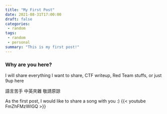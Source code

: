 ```yaml
---
title: "My First Post"
date: 2021-08-31T17:00:00
draft: false
categories: 
 - random
tags:
 - random
 - personal
summary: "This is my first post!"
---
```


### Why are you here?

I will share everything I want to share, CTF writeup, Red Team stuffs, or just 9up here

語言苦手 中英夾雜 敬請原諒


As the first post, I would like to share a song with you :)
{{< youtube FmZhFMzWIGQ >}}
